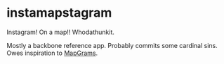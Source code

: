 instamapstagram
=================

Instagram! On a map!! Whodathunkit. 

Mostly a backbone reference app. Probably commits some cardinal sins. Owes inspiration to [MapGrams](http://www.mapgrams.com/).